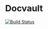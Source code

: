 # Docvault
[![Build Status](https://travis-ci.org/andela-bphilips/docvault.svg?branch=staging)](https://travis-ci.org/andela-bphilips/docvault)